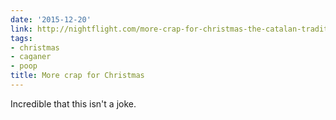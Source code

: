 ```yaml
---
date: '2015-12-20'
link: http://nightflight.com/more-crap-for-christmas-the-catalan-tradition-of-the-crapping-caganer-in-the-santa-hat/
tags:
- christmas
- caganer
- poop
title: More crap for Christmas
---
```


Incredible that this isn't a joke.
